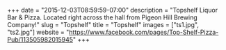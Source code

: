 +++
date = "2015-12-03T08:59:59-07:00"
description = "Topshelf Liquor Bar & Pizza. Located right across the hall from Pigeon Hill Brewing Company!"
slug = "Topshelf"
title = "Topshelf"
images = ["ts1.jpg", "ts2.jpg"]
website = "https://www.facebook.com/pages/Top-Shelf-Pizza-Pub/113505982015945"
+++